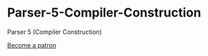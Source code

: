 # Parser-5-Compiler-Construction
Parser 5 (Compiler Construction)

[Become a patron](https://patreon.com/asakpke)
